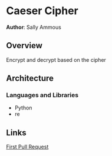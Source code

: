 # Caeser Cipher

**Author**: Sally Ammous

## Overview

Encrypt and decrypt based on the cipher

## Architecture

### Languages and Libraries

* Python
* re


## Links

[First Pull Request](https://github.com/sallytareq/web-scraper/pull/1)
